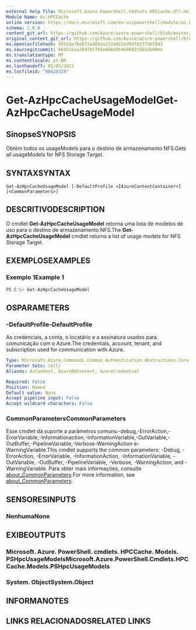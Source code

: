```yaml
---
external help file: Microsoft.Azure.PowerShell.Cmdlets.HPCCache.dll-Help.xml
Module Name: Az.HPCCache
online version: https://docs.microsoft.com/en-us/powershell/module/az.hpccache/get-azhpccacheusagemodels
schema: 2.0.0
content_git_url: https://github.com/Azure/azure-powershell/blob/master/src/HPCCache/HPCCache/help/Get-AzHpcCacheUsageModel.md
original_content_git_url: https://github.com/Azure/azure-powershell/blob/master/src/HPCCache/HPCCache/help/Get-AzHpcCacheUsageModel.md
ms.openlocfilehash: 4552de7be0f2a489aa152a922e39df623736f842
ms.sourcegitcommit: 68451baa389791703e666d95469602c5652609ee
ms.translationtype: MT
ms.contentlocale: pt-BR
ms.lasthandoff: 01/05/2021
ms.locfileid: "98428319"
---
```

# <span data-ttu-id="3ff4c-101">Get-AzHpcCacheUsageModel</span><span class="sxs-lookup"><span data-stu-id="3ff4c-101">Get-AzHpcCacheUsageModel</span></span>

## <span data-ttu-id="3ff4c-102">Sinopse</span><span class="sxs-lookup"><span data-stu-id="3ff4c-102">SYNOPSIS</span></span>
<span data-ttu-id="3ff4c-103">Obtém todos os usageModels para o destino de armazenamento NFS.</span><span class="sxs-lookup"><span data-stu-id="3ff4c-103">Gets all usageModels for NFS Storage Target.</span></span>

## <span data-ttu-id="3ff4c-104">SYNTAX</span><span class="sxs-lookup"><span data-stu-id="3ff4c-104">SYNTAX</span></span>

```
Get-AzHpcCacheUsageModel [-DefaultProfile <IAzureContextContainer>] [<CommonParameters>]
```

## <span data-ttu-id="3ff4c-105">DESCRITIVO</span><span class="sxs-lookup"><span data-stu-id="3ff4c-105">DESCRIPTION</span></span>
<span data-ttu-id="3ff4c-106">O cmdlet **Get-AzHpcCacheUsageModel** retorna uma lista de modelos de uso para o destino de armazenamento NFS.</span><span class="sxs-lookup"><span data-stu-id="3ff4c-106">The **Get-AzHpcCacheUsageModel** cmdlet returns a list of usage models for NFS Storage Target.</span></span>

## <span data-ttu-id="3ff4c-107">EXEMPLOS</span><span class="sxs-lookup"><span data-stu-id="3ff4c-107">EXAMPLES</span></span>

### <span data-ttu-id="3ff4c-108">Exemplo 1</span><span class="sxs-lookup"><span data-stu-id="3ff4c-108">Example 1</span></span>
```powershell
PS C:\> Get-AzHpcCacheUsageModel
```

## <span data-ttu-id="3ff4c-109">OS</span><span class="sxs-lookup"><span data-stu-id="3ff4c-109">PARAMETERS</span></span>

### <span data-ttu-id="3ff4c-110">-DefaultProfile</span><span class="sxs-lookup"><span data-stu-id="3ff4c-110">-DefaultProfile</span></span>
<span data-ttu-id="3ff4c-111">As credenciais, a conta, o locatário e a assinatura usados para comunicação com o Azure.</span><span class="sxs-lookup"><span data-stu-id="3ff4c-111">The credentials, account, tenant, and subscription used for communication with Azure.</span></span>

```yaml
Type: Microsoft.Azure.Commands.Common.Authentication.Abstractions.Core.IAzureContextContainer
Parameter Sets: (All)
Aliases: AzContext, AzureRmContext, AzureCredential

Required: False
Position: Named
Default value: None
Accept pipeline input: False
Accept wildcard characters: False
```

### <span data-ttu-id="3ff4c-112">CommonParameters</span><span class="sxs-lookup"><span data-stu-id="3ff4c-112">CommonParameters</span></span>
<span data-ttu-id="3ff4c-113">Esse cmdlet dá suporte a parâmetros comuns:-debug,-ErrorAction,-ErrorVariable,-Informationaction,-InformationVariable,-OutVariable,-OutBuffer,-PipelineVariable,-Verbose-WarningAction e-WarningVariable.</span><span class="sxs-lookup"><span data-stu-id="3ff4c-113">This cmdlet supports the common parameters: -Debug, -ErrorAction, -ErrorVariable, -InformationAction, -InformationVariable, -OutVariable, -OutBuffer, -PipelineVariable, -Verbose, -WarningAction, and -WarningVariable.</span></span> <span data-ttu-id="3ff4c-114">Para obter mais informações, consulte [about_CommonParameters](http://go.microsoft.com/fwlink/?LinkID=113216).</span><span class="sxs-lookup"><span data-stu-id="3ff4c-114">For more information, see [about_CommonParameters](http://go.microsoft.com/fwlink/?LinkID=113216).</span></span>

## <span data-ttu-id="3ff4c-115">SENSORES</span><span class="sxs-lookup"><span data-stu-id="3ff4c-115">INPUTS</span></span>

### <span data-ttu-id="3ff4c-116">Nenhuma</span><span class="sxs-lookup"><span data-stu-id="3ff4c-116">None</span></span>

## <span data-ttu-id="3ff4c-117">EXIBE</span><span class="sxs-lookup"><span data-stu-id="3ff4c-117">OUTPUTS</span></span>

### <span data-ttu-id="3ff4c-118">Microsoft. Azure. PowerShell. cmdlets. HPCCache. Models. PSHpcUsageModels</span><span class="sxs-lookup"><span data-stu-id="3ff4c-118">Microsoft.Azure.PowerShell.Cmdlets.HPCCache.Models.PSHpcUsageModels</span></span>

### <span data-ttu-id="3ff4c-119">System. Object</span><span class="sxs-lookup"><span data-stu-id="3ff4c-119">System.Object</span></span>
## <span data-ttu-id="3ff4c-120">INFORMA</span><span class="sxs-lookup"><span data-stu-id="3ff4c-120">NOTES</span></span>

## <span data-ttu-id="3ff4c-121">LINKS RELACIONADOS</span><span class="sxs-lookup"><span data-stu-id="3ff4c-121">RELATED LINKS</span></span>
